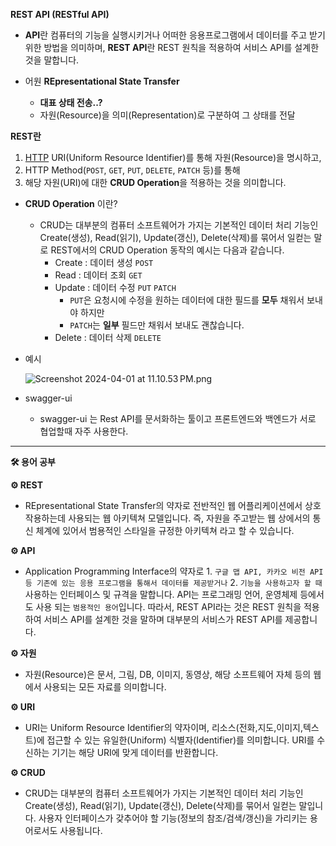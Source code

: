 **REST API (RESTful API)**

- **API**란 컴퓨터의 기능을 실행시키거나 어떠한 응용프로그램에서 데이터를 주고 받기 위한 방법을 의미하며, **REST API**란 REST 원칙을 적용하여 서비스 API를 설계한 것을 말합니다.

- 어원
  **REpresentational State Transfer**
  - **대표 상태 전송..?**
  - 자원(Resource)을 의미(Representation)로 구분하여 그 상태를 전달

**REST란**

1. [HTTP](https://tibetsandfox.tistory.com/18) URI(Uniform Resource Identifier)를 통해 자원(Resource)을 명시하고,
2. HTTP Method(`POST`, `GET`, `PUT`, `DELETE`, `PATCH` 등)를 통해
3. 해당 자원(URI)에 대한 **CRUD Operation**을 적용하는 것을 의미합니다.

- **CRUD Operation** 이란?

  - CRUD는 대부분의 컴퓨터 소프트웨어가 가지는 기본적인 데이터 처리 기능인 Create(생성), Read(읽기), Update(갱신), Delete(삭제)를 묶어서 일컫는 말로
    REST에서의 CRUD Operation 동작의 예시는 다음과 같습니다.
    - Create : 데이터 생성 `POST`
    - Read : 데이터 조회 `GET`
    - Update : 데이터 수정 `PUT` `PATCH`
      - `PUT`은 요청시에 수정을 원하는 데이터에 대한 필드를 **모두** 채워서 보내야 하지만
      - `PATCH`는 **일부** 필드만 채워서 보내도 괜찮습니다.
    - Delete : 데이터 삭제 `DELETE`

- 예시

  ![Screenshot 2024-04-01 at 11.10.53 PM.png](https://prod-files-secure.s3.us-west-2.amazonaws.com/f006fe58-c7ac-429f-9890-f11aa184c23a/e965a7b6-8d25-4029-854b-f5fcc3750796/Screenshot_2024-04-01_at_11.10.53_PM.png)

- swagger-ui
  - swagger-ui 는 Rest API를 문서화하는 툴이고 프론트엔드와 백엔드가 서로 협업할때 자주 사용한다.

---

**🛠️ 용어 공부**

**⚙️ REST**

- REpresentational State Transfer의 약자로 전반적인 웹 어플리케이션에서 상호작용하는데 사용되는 웹 아키텍쳐 모델입니다. 즉, 자원을 주고받는 웹 상에서의 통신 체계에 있어서 범용적인 스타일을 규정한 아키텍쳐 라고 할 수 있습니다.

**⚙️ API**

- Application Programming Interface의 약자로 1. `구글 맵 API, 카카오 비전 API 등 기존에 있는 응용 프로그램을 통해서 데이터를 제공받거나` 2. `기능을 사용하고자 할 때` 사용하는 인터페이스 및 규격을 말합니다. API는 프로그래밍 언어, 운영체제 등에서도 사용 되는 `범용적인 용어`입니다. 따라서, REST API라는 것은 REST 원칙을 적용하여 서비스 API를 설계한 것을 말하며 대부분의 서비스가 REST API를 제공합니다.

**⚙️ 자원**

- 자원(Resource)은 문서, 그림, DB, 이미지, 동영상, 해당 소프트웨어 자체 등의 웹에서 사용되는 모든 자료를 의미합니다.

**⚙️ URI**

- URI는 Uniform Resource Identifier의 약자이며, 리소스(전화,지도,이미지,텍스트)에 접근할 수 있는 유일한(Uniform) 식별자(Identifier)를 의미합니다. URI를 수신하는 기기는 해당 URI에 맞게 데이터를 반환합니다.

**⚙️ CRUD**

- CRUD는 대부분의 컴퓨터 소프트웨어가 가지는 기본적인 데이터 처리 기능인 Create(생성), Read(읽기), Update(갱신), Delete(삭제)를 묶어서 일컫는 말입니다. 사용자 인터페이스가 갖추어야 할 기능(정보의 참조/검색/갱신)을 가리키는 용어로서도 사용됩니다.
